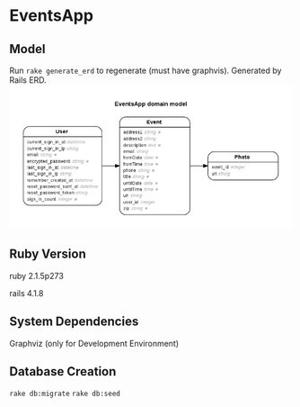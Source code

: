 EventsApp
=========

Model
-----
Run `rake generate_erd` to regenerate (must have graphvis). Generated by Rails ERD.
![](/erd.png)

Ruby Version
------------
ruby 2.1.5p273

rails 4.1.8

System Dependencies
-------------------
Graphviz (only for Development Environment)

Database Creation
-----------------
`rake db:migrate`
`rake db:seed`
